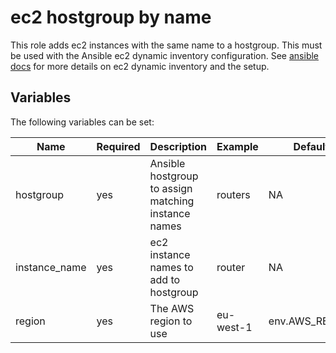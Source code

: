# ec2 hostgroup by name

This role adds ec2 instances with the same name to a hostgroup. This must be used with the
Ansible ec2 dynamic inventory configuration. See [ansible docs](http://docs.ansible.com/ansible/latest/intro_dynamic_inventory.html#example-aws-ec2-external-inventory-script) 
for more details on ec2 dynamic inventory and the setup.

## Variables

The following variables can be set:

| Name          | Required | Description                                         | Example   | Default        |
| ------------- | -------- | --------------------------------------------------- | --------- | -------------- |
| hostgroup     | yes      | Ansible hostgroup to assign matching instance names | routers   | NA             |
| instance_name | yes      | ec2 instance names to add to hostgroup              | router    | NA             |
| region        | yes      | The AWS region to use                               | eu-west-1 | env.AWS_REGION |
